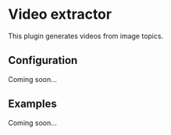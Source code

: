 # Video extractor

This plugin generates videos from image topics.

## Configuration

Coming soon...

## Examples

Coming soon...


